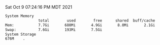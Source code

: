 Sat Oct  9 07:24:16 PM MDT 2021
```bash
System Memory
               total        used        free      shared  buff/cache   available
Mem:           7.7Gi       680Mi       4.9Gi       8.0Mi       2.1Gi       6.6Gi
Swap:          7.6Gi       193Mi       7.5Gi
System Storage
676M	.
```
```bash
